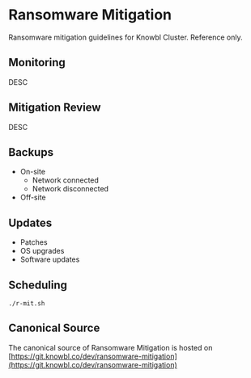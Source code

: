 # Ransomware Mitigation

Ransomware mitigation guidelines for Knowbl Cluster. Reference only.

## Monitoring

DESC

## Mitigation Review

DESC

## Backups

- On-site
	- Network connected
	- Network disconnected
- Off-site 

## Updates

- Patches
- OS upgrades
- Software updates

## Scheduling

`./r-mit.sh`

## Canonical Source

The canonical source of Ransomware Mitigation is hosted on [https://git.knowbl.co/dev/ransomware-mitigation](https://git.knowbl.co/dev/ransomware-mitigation)

